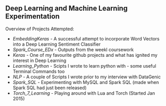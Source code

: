 ## Deep Learning and Machine Learning Experimentation

Overview of Projects Attempted:

* *EmbeddingKeras* - A successful attempt to incorporate Word Vectors into a Deep Learning Sentiment Classifier
* *Spark_Course_EDx* - Outputs from the weekl coursework
* *Keras* - One of my favourite github projects and what has ignited my interest in Deep Learning
* *Learning_Python* - Scipts I wrote to learn python with - some useful Terminal Commands too
* *NLP* - A couple of Scripts I wrote prior to my interview with DataGenic
* *Spark_SQL* - Experimenting with MySQL and Spark SQL (made when Spark SQL had just been released)
* *Torch_7_Learning* - Playing around with Lua and Torch (Started Jan 2015)
